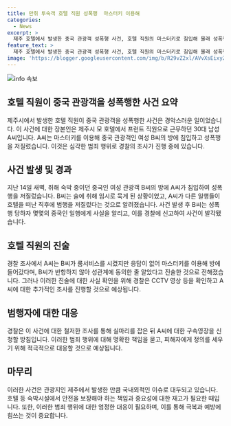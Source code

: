 ```yaml
---
title: 만취 투숙객 호텔 직원 성폭행  마스터키 이용해
categories:
  - News
excerpt: >
  제주 호텔에서 발생한 중국 관광객 성폭행 사건, 호텔 직원의 마스터키로 침입해 몰래 성폭행을 저지른 30대 남성 A씨가 긴급 체포됐다. B씨는 술에 취해 호텔에 잠시 머물렀고, 일행이 호텔을 나간 뒤 A씨가 범행을 저질렀다. A씨는 CCTV 확보 등을 통해 체포됐으며, 경찰은 장면을 통해 A씨를 구속할 예정이다. A씨는 B씨의 반발이 없어 동의한 것으로 주장했지만, 경찰은 충분한 조사 후 구속영장을 신청할 예정이다.
feature_text: >
  제주 호텔에서 발생한 중국 관광객 성폭행 사건, 호텔 직원의 마스터키로 침입해 몰래 성폭행을 저지른 30대 남성 A씨가 긴급 체포됐다. B씨는 술에 취해 호텔에 잠시 머물렀고, 일행이 호텔을 나간 뒤 A씨가 범행을 저질렀다. A씨는 CCTV 확보 등을 통해 체포됐으며, 경찰은 장면을 통해 A씨를 구속할 예정이다. A씨는 B씨의 반발이 없어 동의한 것으로 주장했지만, 경찰은 충분한 조사 후 구속영장을 신청할 예정이다.
image: 'https://blogger.googleusercontent.com/img/b/R29vZ2xl/AVvXsEixyZcFfHzMRdzZMjFBmAUKJYCLCGyLL1o632UiGVXcaFdKo_bkvkuCioo0uUKlGfBVcT3P84aROyZIXSBEx3Aw5nCQ3pTgDom1WDC4m8eifvWiAmWEEVb4x6G_l8C0QH225ldMjyaFvpxGEBGNO37VmDTDMHGhJPq73UglMfDca1-0aw/s1600/blogspot.png'
---
```


<p><img src="https://blogger.googleusercontent.com/img/b/R29vZ2xl/AVvXsEixyZcFfHzMRdzZMjFBmAUKJYCLCGyLL1o632UiGVXcaFdKo_bkvkuCioo0uUKlGfBVcT3P84aROyZIXSBEx3Aw5nCQ3pTgDom1WDC4m8eifvWiAmWEEVb4x6G_l8C0QH225ldMjyaFvpxGEBGNO37VmDTDMHGhJPq73UglMfDca1-0aw/s1600/blogspot.png" alt="info 속보" /></p>

<h2 data-ke-size="size26">호텔 직원이 중국 관광객을 성폭행한 사건 요약</h2>

<p data-ke-size="size16">제주시에서 발생한 호텔 직원이 중국 관광객을 성폭행한 사건은 경악스러운 일이었습니다. 이 사건에 대한 장본인은 제주시 모 호텔에서 프런트 직원으로 근무하던 30대 남성 A씨입니다. A씨는 마스터키를 이용해 중국 관광객인 여성 B씨의 방에 침입하고 성폭행을 저질렀습니다. 이것은 심각한 범죄 행위로 경찰의 조사가 진행 중에 있습니다.</p>

<h2 data-ke-size="size26">사건 발생 및 경과</h2>

<p data-ke-size="size16">지난 14일 새벽, 취해 숙박 중이던 중국인 여성 관광객 B씨의 방에 A씨가 침입하여 성폭행을 저질렀습니다. B씨는 술에 취해 임시로 묵게 된 상황이었고, A씨가 다른 일행들이 호텔을 떠난 직후에 범행을 저질렀다는 것으로 알려졌습니다. 사건 발생 후 B씨는 성폭행 당하자 몇몇의 중국인 일행에게 사실을 알리고, 이를 경찰에 신고하여 사건이 발각됐습니다.</p>

<h2 data-ke-size="size26">호텔 직원의 진술</h2>

<p data-ke-size="size16">경찰 조사에서 A씨는 B씨가 룸서비스를 시켰지만 응답이 없어 마스터키를 이용해 방에 들어갔다며, B씨가 반항하지 않아 성관계에 동의한 줄 알았다고 진술한 것으로 전해졌습니다. 그러나 이러한 진술에 대한 사실 확인을 위해 경찰은 CCTV 영상 등을 확인하고 A씨에 대한 추가적인 조사를 진행할 것으로 예상됩니다.</p>

<h2 data-ke-size="size26">범행자에 대한 대응</h2>

<p data-ke-size="size16">경찰은 이 사건에 대한 철저한 조사를 통해 실마리를 잡은 뒤 A씨에 대한 구속영장을 신청할 방침입니다. 이러한 범죄 행위에 대해 명확한 책임을 묻고, 피해자에게 정의를 세우기 위해 적극적으로 대응할 것으로 예상됩니다.</p>

<h2 data-ke-size="size26">마무리</h2>

<p data-ke-size="size16">이러한 사건은 관광지인 제주에서 발생한 만큼 국내외적인 이슈로 대두되고 있습니다. 호텔 등 숙박시설에서 안전을 보장해야 하는 책임과 중요성에 대한 재고가 필요한 때입니다. 또한, 이러한 범죄 행위에 대한 엄정한 대응이 필요하며, 이를 통해 극복과 예방에 힘쓰는 것이 중요합니다.</p>

